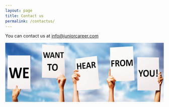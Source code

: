 ```yaml
---
layout: page
title: Contact us
permalink: /contactus/
---
```


You can contact us at <a href="mailto:{{ site.email }}"> info@juniorcareer.com</a>

<img src="/_includes/contact_us.jpg"/>

